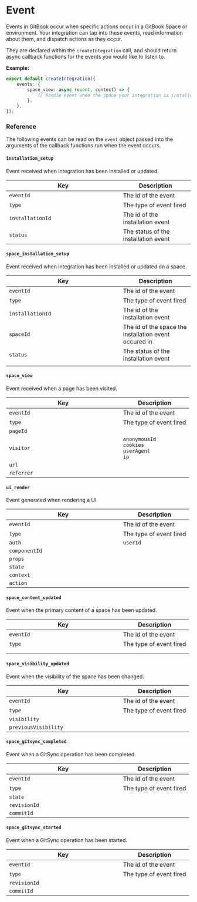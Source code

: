 # Event

Events in GitBook occur when specific actions occur in a GitBook Space or environment. Your integration can tap into these events, read information about them, and dispatch actions as they occur. &#x20;

They are declared within the `createIntegration` call, and should return async callback functions for the events you would like to listen to.

**Example:**

```typescript
export default createIntegration({
    events: {
        space_view: async (event, context) => {
            // Handle event when the space your integration is installed in is viewed
        },
    },
});
```

### Reference

The following events can be read on the `event` object passed into the arguments of the callback functions run when the event occurs.

#### `installation_setup`

Event received when integration has been installed or updated.

<table><thead><tr><th width="295">Key</th><th>Description</th></tr></thead><tbody><tr><td><code>eventId</code></td><td>The id of the event</td></tr><tr><td><code>type</code></td><td>The type of event fired</td></tr><tr><td><code>installationId</code></td><td>The id of the installation event</td></tr><tr><td><code>status</code></td><td>The status of the installation event</td></tr></tbody></table>

#### `space_installation_setup`

Event received when integration has been installed or updated on a space.

<table><thead><tr><th width="295">Key</th><th>Description</th></tr></thead><tbody><tr><td><code>eventId</code></td><td>The id of the event</td></tr><tr><td><code>type</code></td><td>The type of event fired</td></tr><tr><td><code>installationId</code></td><td>The id of the installation event</td></tr><tr><td><code>spaceId</code></td><td>The id of the space the installation event occured in</td></tr><tr><td><code>status</code></td><td>The status of the installation event</td></tr><tr><td></td><td></td></tr></tbody></table>

#### `space_view`

Event received when a page has been visited.

<table><thead><tr><th width="295">Key</th><th>Description</th></tr></thead><tbody><tr><td><code>eventId</code></td><td>The id of the event</td></tr><tr><td><code>type</code></td><td>The type of event fired</td></tr><tr><td><code>pageId</code></td><td></td></tr><tr><td><code>visitor</code></td><td><code>anonymousId</code><br><code>cookies</code><br><code>userAgent</code><br><code>ip</code></td></tr><tr><td><code>url</code></td><td></td></tr><tr><td><code>referrer</code></td><td></td></tr></tbody></table>

#### `ui_render`

Event generated when rendering a UI

<table><thead><tr><th width="295">Key</th><th>Description</th></tr></thead><tbody><tr><td><code>eventId</code></td><td>The id of the event</td></tr><tr><td><code>type</code></td><td>The type of event fired</td></tr><tr><td><code>auth</code></td><td><code>userId</code></td></tr><tr><td><code>componentId</code></td><td></td></tr><tr><td><code>props</code></td><td></td></tr><tr><td><code>state</code></td><td></td></tr><tr><td><code>context</code></td><td></td></tr><tr><td><code>action</code></td><td></td></tr></tbody></table>

#### `space_content_updated`

Event when the primary content of a space has been updated.

<table><thead><tr><th width="295">Key</th><th>Description</th></tr></thead><tbody><tr><td><code>eventId</code></td><td>The id of the event</td></tr><tr><td><code>type</code></td><td>The type of event fired</td></tr><tr><td></td><td></td></tr><tr><td></td><td></td></tr></tbody></table>

#### `space_visibility_updated`

Event when the visibility of the space has been changed.

<table><thead><tr><th width="295">Key</th><th>Description</th></tr></thead><tbody><tr><td><code>eventId</code></td><td>The id of the event</td></tr><tr><td><code>type</code></td><td>The type of event fired</td></tr><tr><td><code>visibility</code></td><td></td></tr><tr><td><code>previousVisibility</code></td><td></td></tr></tbody></table>

#### `space_gitsync_completed`

Event when a GitSync operation has been completed.

<table><thead><tr><th width="295">Key</th><th>Description</th></tr></thead><tbody><tr><td><code>eventId</code></td><td>The id of the event</td></tr><tr><td><code>type</code></td><td>The type of event fired</td></tr><tr><td><code>state</code></td><td></td></tr><tr><td><code>revisionId</code></td><td></td></tr><tr><td><code>commitId</code></td><td></td></tr></tbody></table>

#### `space_gitsync_started`

Event when a GitSync operation has been started.

<table><thead><tr><th width="295">Key</th><th>Description</th></tr></thead><tbody><tr><td><code>eventId</code></td><td>The id of the event</td></tr><tr><td><code>type</code></td><td>The type of event fired</td></tr><tr><td><code>revisionId</code></td><td></td></tr><tr><td><code>commitId</code></td><td></td></tr></tbody></table>
